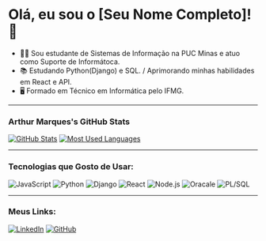 # Olá, eu sou o [Seu Nome Completo]! 👋

* 👨‍💻 Sou estudante de Sistemas de Informação na PUC Minas e atuo como Suporte de Informátoca.
* 📚 Estudando Python(Django) e SQL. / Aprimorando minhas habilidades em React e API.
* 🖥️ Formado em Técnico em Informática pelo IFMG.

---

### Arthur Marques's GitHub Stats

[![GitHub Stats](https://github-readme-stats.vercel.app/api?username=marqusht&show_icons=true&theme=dark&include_all_commits=true&count_private=true)](https://github.com/anuraghazra/github-readme-stats)
[![Most Used Languages](https://github-readme-stats.vercel.app/api/top-langs/?username=marquesht&layout=compact&theme=dark)](https://github.com/anuraghazra/github-readme-stats)

---

### Tecnologias que Gosto de Usar:

![JavaScript](https://cdn.jsdelivr.net/gh/devicons/devicon/icons/javascript/javascript-original.svg)
![Python](https://cdn.jsdelivr.net/gh/devicons/devicon/icons/python/python-original.svg)
![Django](https://cdn.jsdelivr.net/gh/devicons/devicon/icons/django/django-plain.svg)
![React](https://cdn.jsdelivr.net/gh/devicons/devicon/icons/react/react-original.svg)
![Node.js](https://cdn.jsdelivr.net/gh/devicons/devicon/icons/nodejs/nodejs-original.svg)
![Oracale](https://cdn.jsdelivr.net/gh/devicons/devicon/icons/oracle/oracle-original.svg)
![PL/SQL](https://cdn.jsdelivr.net/gh/devicons/devicon/icons/sqldeveloper/sqldeveloper-original.svg)

---

### Meus Links:

[![LinkedIn](https://img.shields.io/badge/LINKEDIN-0077B5?style=for-the-badge&logo=linkedin&logoColor=white)](https://www.linkedin.com/in/arthur-marques-b984162a9/)
[![GitHub](https://img.shields.io/badge/GITHUB-181717?style=for-the-badge&logo=github&logoColor=white)](https://github.com/marquesht)
